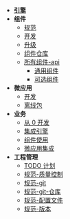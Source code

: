 - [**引擎**](./docs/xengine/arch/xengine-应用架构.md)
- **组件**
  - [规范](./docs/modules/组件-规范.md)
  - [开发](./docs/modules/组件-开发.md)
  - [升级](./docs/modules/组件-升级.md)
  - [组件仓库](./docs/modules/组件-仓库.md)
  - [所有组件-api](./docs/modules/all/组件-engine.md)
    - [通用组件](./docs/modules/common/README.md)
    - [可选组件](./docs/modules/optional/README.md)
- **微应用**
  - [开发](./docs/microApp/微应用.md)
  - [离线包](./docs/microApp/微应用-离线服务器.md)
- **业务**
  - [从 0 开发](./docs/business/业务开发.md)
  - [集成引擎](./docs/business/集成开发.md)
  - [组件使用](./docs/modules/组件-使用.md)
  - [微应用集成](./docs/microApp/微应用-集成.md)
- **工程管理**
  - [TODO 计划](./docs/versionlize/TODO-计划.md)
  - [规范-质量控制](./docs/versionlize/规范-质量控制.md)
  - [规范-git](./docs/versionlize/规范-git.md)
  - [规范-git-仓库](./docs/versionlize/规范-git-仓库.md)
  - [规范-配置文件](./docs/versionlize/规范-配置文件.md)
  - [规范-版本](./docs/versionlize/规范-semver2.0.md)


